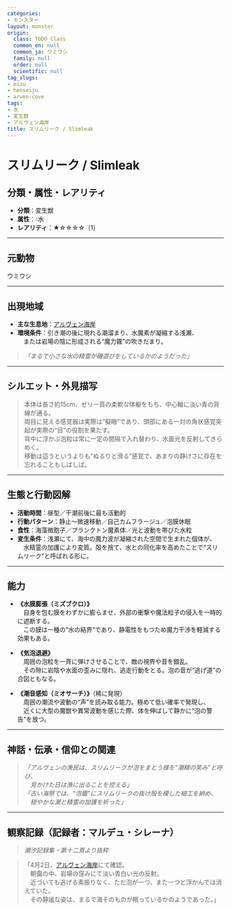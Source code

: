 ```yaml
---
categories:
- モンスター
layout: monster
origin:
  class: TODO_Class
  common_en: null
  common_ja: ウミウシ
  family: null
  order: null
  scientific: null
tag_slugs:
- mizu
- henseiju
- arven-cove
tags:
- 水
- 変生獣
- アルヴェン海岸
title: スリムリーク / Slimleak
---
```


# スリムリーク / Slimleak

## 分類・属性・レアリティ

* **分類**：変生獣  
* **属性**：💧水  
* **レアリティ**：★☆☆☆☆（1）

---

## 元動物

ウミウシ

---

## 出現地域

* **主な生息地**：[アルヴェン海岸](../place/arven_cove.md)  
* **環境条件**：引き潮の後に現れる潮溜まり、水魔素が凝縮する浅瀬、  
　または岩場の陰に形成される“魔力霧”の吹きだまり。

> *「まるで小さな水の精霊が磯遊びをしているかのようだった」*

---

## シルエット・外見描写

> 本体は長さ約15cm、ゼリー質の柔軟な体躯をもち、中心軸に淡い青の背線が通る。  
> 両目に見える感覚器は実際は“擬眼”であり、頭部にある一対の角状感覚突起が実際の“目”の役割を果たす。  
> 背中に浮かぶ泡粒は常に一定の間隔で入れ替わり、水面光を反射してきらめく。  
> 移動は這うというよりも“ぬるりと滑る”感覚で、あまりの静けさに存在を忘れることもしばしば。

---

## 生態と行動図解

* **活動時間**：昼型／干潮前後に最も活動的  
* **行動パターン**：静止～微速移動／自己カムフラージュ／泡膜休眠  
* **食性**：海藻微胞子／プランクトン魔素体／光と波動を帯びた水粒  
* **変生条件**：浅瀬にて、海中の魔力波が凝縮された空間で生まれた個体が、  
　水精霊の加護により変質。殻を捨て、水との同化率を高めたことで“スリムリーク”と呼ばれる形に。

---

## 能力

* **《水膜膨張（ミズブクロ）》**  
　自身を包む膜をわずかに膨らませ、外部の衝撃や魔法粒子の侵入を一時的に遮断する。  
　この膜は一種の“水の結界”であり、静電性をもつため魔力干渉を軽減する効果もある。

* **《気泡退避》**  
　周囲の泡粒を一斉に弾けさせることで、敵の視界や音を錯乱。  
　その隙に岩陰や水面の歪みに隠れ、逃走行動をとる。泡の音が“逃げ道”の合図ともなる。

* **《潮音感知（ミオサーチ）》**（稀に発現）  
　周囲の潮流や波動の“声”を読み取る能力。極めて低い確率で発現し、  
　近くに大型の魔獣や異常波動を感じた際、体を伸ばして静かに“泡の警告”を放つ。

---

## 神話・伝承・信仰との関連

> *「アルヴェンの漁民は、スリムリークが泡をまとう様を“潮精の笑み”と呼び、  
　見かけた日は漁に出ることを控える」*  
> *「古い海祭では、“泡籠”にスリムリークの抜け殻を模した細工を納め、  
　穏やかな潮と精霊の加護を祈った」*

---

## 観察記録（記録者：マルデュ・シレーナ）

> *潮汐記録集・第十二頁より抜粋*

> 「4月2日、[アルヴェン海岸](../place/arven_cove.md)にて確認。  
　朝靄の中、岩場の窪みにて淡い青白い光の反射。  
　近づいても逃げる素振りなく、ただ泡が一つ、また一つと浮かんでは消えていた。  
　その静謐な姿は、まるで海そのものが眠っているかのようであった。」